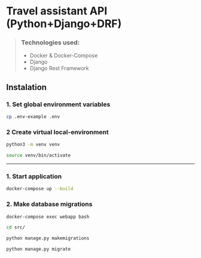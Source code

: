 # Travel assistant API (Python+Django+DRF)

### 
> ### Technologies used:
>
> - Docker & Docker-Compose
> - Django
> - Django Rest Framework


## Instalation

### 1. Set global environment variables
```bash
cp .env-example .env
```
### 2 Create virtual local-environment
```bash
python3 -m venv venv
```
```bash
source venv/bin/activate
```

<hr>

### 1. Start application
```bash
docker-compose up --build
```

### 2. Make database migrations
```bash
docker-compose exec webapp bash
``` 
```bash
cd src/
``` 
```bash
python manage.py makemigrations
``` 
```bash
python manage.py migrate
``` 


